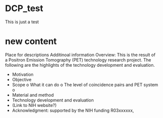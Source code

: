 # DCP_test
This is just a test
# new content
Place for descriptions
Additinoal information
Overview: This is the result of a Positron Emission Tomography (PET) technology research project. The following are the highlights of the technology development and evaluation. 
-	Motivation 
-	Objective
-	Scope 
o	What it can do
o	The level of coincidence pairs and PET system
o	
-	Material and method 
-	Technology development and evaluation
-	(Link to NIH website?)
-	Acknowledgment: supported by the NIH funding R03xxxxxx, 


